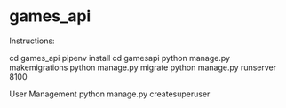 # games_api

Instructions:

cd games_api
pipenv install
cd gamesapi
python manage.py makemigrations
python manage.py migrate
python manage.py runserver 8100

User Management
python manage.py createsuperuser
